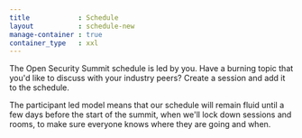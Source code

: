 ```yaml
---
title            : Schedule
layout           : schedule-new
manage-container : true  
container_type   : xxl
---
```


The Open Security Summit schedule is led by you. Have a burning topic that you'd like to discuss with your industry peers? Create a session and add it to the schedule.

The participant led model means that our schedule will remain fluid until a few days before the start of the summit, when we'll lock down sessions and rooms, to make sure everyone knows where they are going and when.
